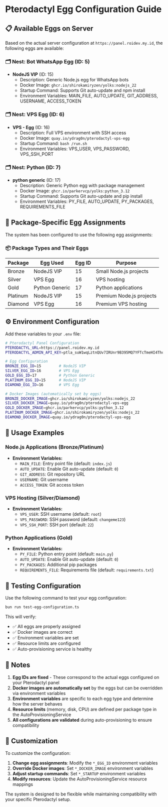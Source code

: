 # Pterodactyl Egg Configuration Guide

## 📋 Available Eggs on Server

Based on the actual server configuration at `https://panel.roidev.my.id`, the following eggs are available:

### 🗂️ Nest: Bot WhatsApp Egg (ID: 5)
- **NodeJS VIP** (ID: 15)
  - Description: Generic Node.js egg for WhatsApp bots
  - Docker Image: `ghcr.io/shirokamiryzen/yolks:nodejs_22`
  - Startup Command: Supports Git auto-update and npm install
  - Environment Variables: MAIN_FILE, AUTO_UPDATE, GIT_ADDRESS, USERNAME, ACCESS_TOKEN

### 🗂️ Nest: VPS Egg (ID: 6)
- **VPS - Egg** (ID: 16)
  - Description: Full VPS environment with SSH access
  - Docker Image: `quay.io/ydrag0n/pterodactyl-vps-egg`
  - Startup Command: `bash /run.sh`
  - Environment Variables: VPS_USER, VPS_PASSWORD, VPS_SSH_PORT

### 🗂️ Nest: Python (ID: 7)
- **python generic** (ID: 17)
  - Description: Generic Python egg with package management
  - Docker Image: `ghcr.io/parkervcp/yolks:python_3.12`
  - Startup Command: Supports Git auto-update and pip install
  - Environment Variables: PY_FILE, AUTO_UPDATE, PY_PACKAGES, REQUIREMENTS_FILE

## 🎯 Package-Specific Egg Assignments

The system has been configured to use the following egg assignments:

### 📦 Package Types and Their Eggs

| Package  | Egg Used        | Egg ID | Purpose                    |
|----------|----------------|--------|----------------------------|
| Bronze   | NodeJS VIP     | 15     | Small Node.js projects     |
| Silver   | VPS Egg        | 16     | VPS hosting               |
| Gold     | Python Generic | 17     | Python applications       |
| Platinum | NodeJS VIP     | 15     | Premium Node.js projects  |
| Diamond  | VPS Egg        | 16     | Premium VPS hosting       |

## ⚙️ Environment Configuration

Add these variables to your `.env` file:

```bash
# Pterodactyl Panel Configuration
PTERODACTYL_URL=https://panel.roidev.my.id
PTERODACTYL_ADMIN_API_KEY=ptla_suW1wqLztnQUv7IRUnr9B395MQ7YFTcTmeHI4ThqiXv

# Egg Configuration
BRONZE_EGG_ID=15        # NodeJS VIP
SILVER_EGG_ID=16        # VPS Egg
GOLD_EGG_ID=17          # Python Generic
PLATINUM_EGG_ID=15      # NodeJS VIP
DIAMOND_EGG_ID=16       # VPS Egg

# Docker Images (automatically set by eggs)
BRONZE_DOCKER_IMAGE=ghcr.io/shirokamiryzen/yolks:nodejs_22
SILVER_DOCKER_IMAGE=quay.io/ydrag0n/pterodactyl-vps-egg
GOLD_DOCKER_IMAGE=ghcr.io/parkervcp/yolks:python_3.12
PLATINUM_DOCKER_IMAGE=ghcr.io/shirokamiryzen/yolks:nodejs_22
DIAMOND_DOCKER_IMAGE=quay.io/ydrag0n/pterodactyl-vps-egg
```

## 🚀 Usage Examples

### Node.js Applications (Bronze/Platinum)
- **Environment Variables:**
  - `MAIN_FILE`: Entry point file (default: `index.js`)
  - `AUTO_UPDATE`: Enable Git auto-update (default: `0`)
  - `GIT_ADDRESS`: Git repository URL
  - `USERNAME`: Git username
  - `ACCESS_TOKEN`: Git access token

### VPS Hosting (Silver/Diamond)
- **Environment Variables:**
  - `VPS_USER`: SSH username (default: `root`)
  - `VPS_PASSWORD`: SSH password (default: `changeme123`)
  - `VPS_SSH_PORT`: SSH port (default: `22`)

### Python Applications (Gold)
- **Environment Variables:**
  - `PY_FILE`: Python entry point (default: `main.py`)
  - `AUTO_UPDATE`: Enable Git auto-update (default: `0`)
  - `PY_PACKAGES`: Additional pip packages
  - `REQUIREMENTS_FILE`: Requirements file (default: `requirements.txt`)

## 🔧 Testing Configuration

Use the following command to test your egg configuration:

```bash
bun run test-egg-configuration.ts
```

This will verify:
- ✅ All eggs are properly assigned
- ✅ Docker images are correct
- ✅ Environment variables are set
- ✅ Resource limits are configured
- ✅ Auto-provisioning service is healthy

## 📝 Notes

1. **Egg IDs are fixed** - These correspond to the actual eggs configured on your Pterodactyl panel
2. **Docker images are automatically set** by the eggs but can be overridden via environment variables
3. **Environment variables** are specific to each egg type and determine how the server behaves
4. **Resource limits** (memory, disk, CPU) are defined per package type in the AutoProvisioningService
5. **All configurations are validated** during auto-provisioning to ensure compatibility

## 🎯 Customization

To customize the configuration:

1. **Change egg assignments**: Modify the `*_EGG_ID` environment variables
2. **Override Docker images**: Set `*_DOCKER_IMAGE` environment variables
3. **Adjust startup commands**: Set `*_STARTUP` environment variables
4. **Modify resources**: Update the AutoProvisioningService resource mappings

The system is designed to be flexible while maintaining compatibility with your specific Pterodactyl setup.